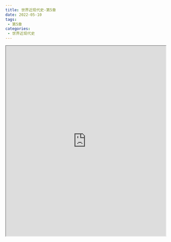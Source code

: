 ```yaml
---
title: 世界近现代史-第5章
date: 2022-05-10
tags:
 - 第5章
categories:
 - 世界近现代史
---
```




<iframe src="https://wanli.yourtools.icu/pdf/web/viewer.html?file=https://vkceyugu.cdn.bspapp.com/VKCEYUGU-98958311-3e7b-45a4-9247-ea869d6246c3/919873d8-5c1d-438c-b023-f245d9bfe041.pdf" width="100%" height="600px"></iframe>
